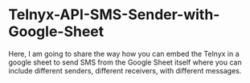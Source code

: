 # Telnyx-API-SMS-Sender-with-Google-Sheet
Here, I am going to share the way how you can embed the Telnyx in a google sheet to send SMS from the Google Sheet itself where you can include different senders, different receivers, with different messages. 
